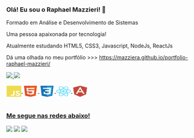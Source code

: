 ### Olá! Eu sou o Raphael Mazzieri! 👋

<p>Formado em Análise e Desenvolvimento de Sistemas</p>
<p>Uma pessoa apaixonada por tecnologia!</p>

<p>Atualmente estudando HTML5, CSS3, Javascript, NodeJs, ReactJs</p>

Dá uma olhada no meu portfólio >>> https://mazziera.github.io/portfolio-raphael-mazzieri/

<div>
  <a href="https://github.com/mazziera">
  <img height="180em" src="https://github-readme-stats.vercel.app/api?username=mazziera&show_icons=true&theme=tokyonight&include_all_commits=true&count_private=true"/>
  <img height="180em" src="https://github-readme-stats.vercel.app/api/top-langs/?username=mazziera&layout=compact&langs_count=6&theme=tokyonight"/>
</div>
<div style="display: inline_block"><br>
  <img align="center" alt="Js" height="30" width="40" src="https://raw.githubusercontent.com/devicons/devicon/master/icons/javascript/javascript-plain.svg">
  <img align="center" alt="HTML" height="30" width="40" src="https://raw.githubusercontent.com/devicons/devicon/master/icons/html5/html5-original.svg">
  <img align="center" alt="CSS" height="30" width="40" src="https://raw.githubusercontent.com/devicons/devicon/master/icons/css3/css3-original.svg">
  <img align="center" alt="React" height="30" width="40" src="https://raw.githubusercontent.com/devicons/devicon/master/icons/react/react-original.svg">
  <img align="center" alt="Angular" height="30" width="40" src="https://raw.githubusercontent.com/devicons/devicon/master/icons/angularjs/angularjs-plain.svg">
</div>
 
 <br>
 
  ### Me segue nas redes abaixo!
 
<div>
 <a href="https://www.linkedin.com/in/raphael-mazzieri/" target="_blank"><img src="https://img.shields.io/badge/-LinkedIn-%230077B5?style=for-the-badge&logo=linkedin&logoColor=white" target="_blank"></a>
  <a href="https://www.instagram.com/mazzieri_ra/" target="_blank"><img src="https://img.shields.io/badge/-Instagram-%23E4405F?style=for-the-badge&logo=instagram&logoColor=white" target="_blank"></a>
  <a href = "mailto:rquitto@gmail.com"><img src="https://img.shields.io/badge/-Gmail-%23333?style=for-the-badge&logo=gmail&logoColor=white" target="_blank"></a>
  
 
</div>
